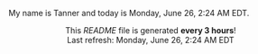 My name is Tanner and today is Monday, June 26, 2:24 AM EDT.

<p align="center">This <i>README</i> file is generated <b>every 3 hours</b>!</br>Last refresh: Monday, June 26, 2:24 AM EDT<br /></p>
